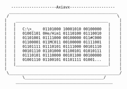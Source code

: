               --------------------Axiavx--------------------
             ________________________________________________
            /                                                \
           |    _________________________________________     |
           |   |                                         |    |
           |   |   C:\>_    01101000 10001010 00100000   |    |
           |   |   01001101 0He/Him1 01110100 01110010   |    |
           |   |   01101001 01111000 00100000 011#C000   |    |
           |   |   01100001 011MC011 00100000 01111001   |    |
           |   |   01101111 01110101 01111000 00101110   |    |
           |   |   00101110 01101000 01100101 01010111   |    |
           |   |   01110101 01110000 00101100 00100000   |    |
           |   |   01001110 01100101 01101111 01001...   |    |
           |   |_________________________________________|    |
           |                                                  |
            \_________________________________________________/
                   \___________________________________/
                ___________________________________________
